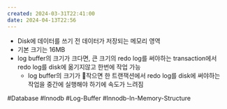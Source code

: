 ```yaml
---
created: 2024-03-31T22:41:00
date: 2024-04-13T22:56
---
```

- Disk에 데이터를 쓰기 전 데이터가 저장되는 메모리 영역
- 기본 크기는 16MB
- log buffer의 크기가 크다면, 큰 크기의 redo log를 써야하는 transaction에서 redo log를 disk에 옮기지않고 한번에 작업 가능
	- log buffer의 크기가 작으면 한 트랜잭션에서 redo log를 disk에 써야하는 작업을 중간에 실행해야 하기에 속도가 느려짐

#Database 
#Innodb 
#Log-Buffer
#Innodb-In-Memory-Structure 